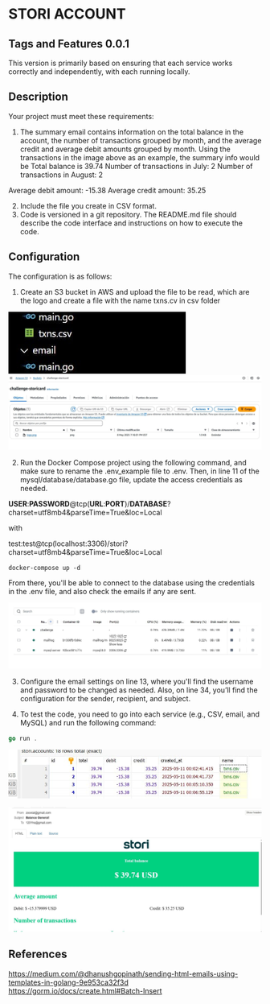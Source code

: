 # STORI ACCOUNT

## Tags and Features 0.0.1

This version is primarily based on ensuring that each service works correctly and independently, with each running locally.

## Description

Your project must meet these requirements:

1. The summary email contains information on the total balance in the account, the number of
transactions grouped by month, and the average credit and average debit amounts grouped by
month. Using the transactions in the image above as an example, the summary info would be
Total balance is 39.74
Number of transactions in July: 2
Number of transactions in August: 2

Average debit amount: -15.38
Average credit amount: 35.25

2. Include the file you create in CSV format.
3. Code is versioned in a git repository. The README.md file should describe the code interface and
instructions on how to execute the code.

## Configuration

The configuration is as follows:

1. Create an S3 bucket in AWS and upload the file to be read, which are the logo and create a file with the name txns.cv in csv folder

![s3 file](img/local_file.jpg)
![s3 file](img/s3_aws_2.jpg)

2. Run the Docker Compose project using the following command, and make sure to rename the .env_example file to .env. Then, in line 11 of the mysql/database/database.go file, update the access credentials as needed.

**USER**:**PASSWORD**@tcp(**URL**:**PORT**)/**DATABASE**?charset=utf8mb4&parseTime=True&loc=Local

with 

test:test@tcp(localhost:3306)/stori?charset=utf8mb4&parseTime=True&loc=Local

```
docker-compose up -d 
```

From there, you'll be able to connect to the database using the credentials in the .env file, and also check the emails if any are sent.

![Docker local](img/docker_local.jpg)

3. Configure the email settings on line 13, where you'll find the username and password to be changed as needed. Also, on line 34, you’ll find the configuration for the sender, recipient, and subject.

4. To test the code, you need to go into each service (e.g., CSV, email, and MySQL) and run the following command:

```go
go run .
```

![RDS mysql database](img/db_local.jpg)

![RDS mysql database](img/email_stori.jpg)

## References

https://medium.com/@dhanushgopinath/sending-html-emails-using-templates-in-golang-9e953ca32f3d
https://gorm.io/docs/create.html#Batch-Insert


